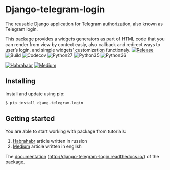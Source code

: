 # Django-telegram-login

The reusable Django application for Telegram authorization, also known as Telegram login.

This package provides a widgets generators as part of HTML code that you can render from view by context easly, also callback and redirect ways to user’s login, and simple widgets’ customization functionaly.
[![Release](https://img.shields.io/github/release/dmytrostriletskyi/django-telegram-login.svg)](https://github.com/dmytrostriletskyi/django-telegram-login/releases)
![Build](https://api.travis-ci.org/dmytrostriletskyi/django-telegram-login.svg?branch=develop)
![Codecov](https://img.shields.io/codecov/c/github/dmytrostriletskyi/django-telegram-login/develop.svg)
![Python27](https://img.shields.io/badge/Python-2.7-brightgreen.svg)
![Python35](https://img.shields.io/badge/Python-3.5-brightgreen.svg)
![Python36](https://img.shields.io/badge/Python-3.6-brightgreen.svg)

[![Habrahabr](https://img.shields.io/badge/Post-Habrahabr-brightgreen.svg)](https://habrahabr.ru/post/348952/)
[![Medium](https://img.shields.io/badge/Post-Medium-brightgreen.svg)](https://medium.com/@dmytrostriletskyi/the-telegram-login-for-your-website-on-django-3661f8ac7a2e)

## Installing 

Install and update using pip:

```
$ pip install djang-telegram-login
```

## Getting started

You are able to start working with package from tutorials:

1. [Habrahabr](https://habrahabr.ru/post/348952) article written in russion
2. [Medium](https://medium.com/@dmytrostriletskyi/the-telegram-login-for-your-website-on-django-3661f8ac7a2e) article written in english

The [documentation](http://django-telegram-login.readthedocs.io/) (http://django-telegram-login.readthedocs.io/) of the package.